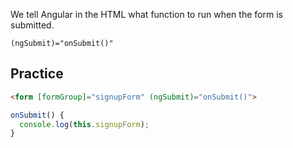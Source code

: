 We tell Angular in the HTML what function to run when the form is submitted. 

`(ngSubmit)="onSubmit()"`

## Practice

```html
<form [formGroup]="signupForm" (ngSubmit)="onSubmit()">
```

```ts
onSubmit() {
  console.log(this.signupForm);
}
```
